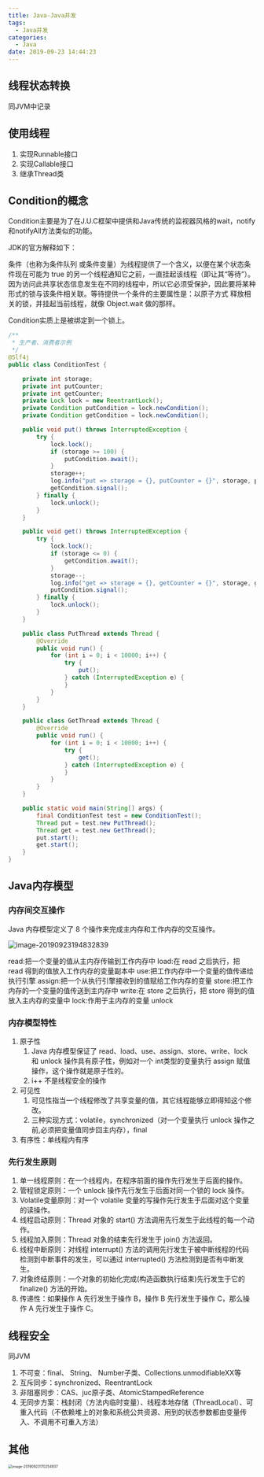 ```yaml
---
title: Java-Java并发
tags:
  - Java并发
categories:
  - Java
date: 2019-09-23 14:44:23
---
```


## 线程状态转换

同JVM中记录



## 使用线程

1. 实现Runnable接口
2. 实现Callable接口
3. 继承Thread类



## Condition的概念

Condition主要是为了在J.U.C框架中提供和Java传统的监视器风格的wait，notify和notifyAll方法类似的功能。

 

JDK的官方解释如下：

条件（也称为条件队列 或条件变量）为线程提供了一个含义，以便在某个状态条件现在可能为 true 的另一个线程通知它之前，一直挂起该线程（即让其“等待”）。因为访问此共享状态信息发生在不同的线程中，所以它必须受保护，因此要将某种形式的锁与该条件相关联。等待提供一个条件的主要属性是：以原子方式 释放相关的锁，并挂起当前线程，就像 Object.wait 做的那样。

Condition实质上是被绑定到一个锁上。


```java
/**
 * 生产者、消费者示例
 */
@Slf4j
public class ConditionTest {

    private int storage;
    private int putCounter;
    private int getCounter;
    private Lock lock = new ReentrantLock();
    private Condition putCondition = lock.newCondition();
    private Condition getCondition = lock.newCondition();

    public void put() throws InterruptedException {
        try {
            lock.lock();
            if (storage >= 100) {
                putCondition.await();
            }
            storage++;
            log.info("put => storage = {}, putCounter = {}", storage, putCounter++);
            getCondition.signal();
        } finally {
            lock.unlock();
        }
    }

    public void get() throws InterruptedException {
        try {
            lock.lock();
            if (storage <= 0) {
                getCondition.await();
            }
            storage--;
            log.info("get => storage = {}, getCounter = {}", storage, getCounter++);
            putCondition.signal();
        } finally {
            lock.unlock();
        }
    }

    public class PutThread extends Thread {
        @Override
        public void run() {
            for (int i = 0; i < 10000; i++) {
                try {
                    put();
                } catch (InterruptedException e) {
                }
            }
        }
    }

    public class GetThread extends Thread {
        @Override
        public void run() {
            for (int i = 0; i < 10000; i++) {
                try {
                    get();
                } catch (InterruptedException e) {
                }
            }
        }
    }

    public static void main(String[] args) {
        final ConditionTest test = new ConditionTest();
        Thread put = test.new PutThread();
        Thread get = test.new GetThread();
        put.start();
        get.start();
    }
}

```





## Java内存模型

### 内存间交互操作

Java 内存模型定义了 8 个操作来完成主内存和工作内存的交互操作。

![image-20190923194832839](/github/northernw.github.io/image/image-20190923194832839.png)



read:把一个变量的值从主内存传输到工作内存中
load:在 read 之后执行，把 read 得到的值放入工作内存的变量副本中
use:把工作内存中一个变量的值传递给执行引擎
assign:把一个从执行引擎接收到的值赋给工作内存的变量
store:把工作内存的一个变量的值传送到主内存中
write:在 store 之后执行，把 store 得到的值放入主内存的变量中
lock:作用于主内存的变量
unlock



### 内存模型特性

1. 原子性
   1. Java 内存模型保证了 read、load、use、assign、store、write、lock 和 unlock 操作具有原子性，例如对一个 int类型的变量执行 assign 赋值操作，这个操作就是原子性的。
   2. i++ 不是线程安全的操作
2. 可见性
   1. 可见性指当一个线程修改了共享变量的值，其它线程能够立即得知这个修改。
   2. 三种实现方式：volatile，synchronized（对一个变量执行 unlock 操作之前,必须把变量值同步回主内存），final
3. 有序性：单线程内有序



### 先行发生原则

1. 单一线程原则：在一个线程内，在程序前面的操作先行发生于后面的操作。
2. 管程锁定原则：一个 unlock 操作先行发生于后面对同一个锁的 lock 操作。
3. Volatile变量原则：对一个 volatile 变量的写操作先行发生于后面对这个变量的读操作。
4. 线程启动原则：Thread 对象的 start() 方法调用先行发生于此线程的每一个动作。
5. 线程加入原则：Thread 对象的结束先行发生于 join() 方法返回。
6. 线程中断原则：对线程 interrupt() 方法的调用先行发生于被中断线程的代码检测到中断事件的发生，可以通过 interrupted() 方法检测到是否有中断发生。
7. 对象终结原则：一个对象的初始化完成(构造函数执行结束)先行发生于它的 finalize() 方法的开始。
8. 传递性：如果操作 A 先行发生于操作 B，操作 B 先行发生于操作 C，那么操作 A 先行发生于操作 C。



## 线程安全

同JVM

1. 不可变：final、 String、 Number子类、Collections.unmodifiableXX等
2. 互斥同步：synchronized、ReentrantLock
3. 非阻塞同步：CAS、juc原子类、AtomicStampedReference
4. 无同步方案：栈封闭（方法内临时变量）、线程本地存储（ThreadLocal）、可重入代码（不依赖堆上的对象和系统公共资源、用到的状态参数都由变量传入、不调用不可重入方法）



## 其他

<img src="/github/northernw.github.io/image/image-20190923170254937.png" alt="image-20190923170254937" style="zoom:50%;" />